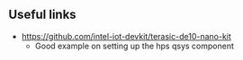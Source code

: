 
## Useful links

- https://github.com/intel-iot-devkit/terasic-de10-nano-kit
  - Good example on setting up the hps qsys component

